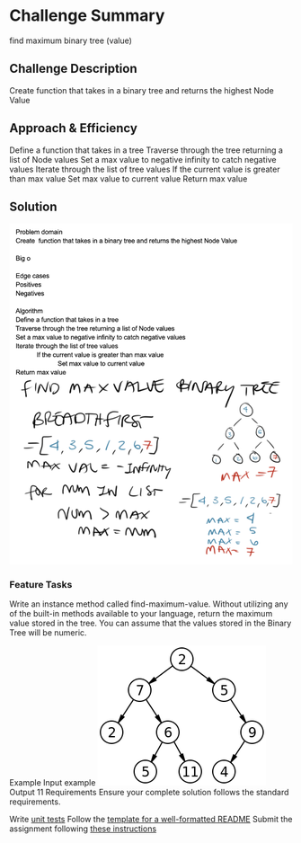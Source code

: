 # Challenge Summary
find maximum binary tree (value)

## Challenge Description
Create  function that takes in a binary tree and returns the highest Node Value

## Approach & Efficiency
Define a function that takes in a tree
Traverse through the tree returning a list of Node values
Set a max value to negative infinity to catch negative values
Iterate through the list of tree values
	If the current value is greater than max value
		Set max value to current value
Return max value

## Solution
![ maximum binary tree whiteboard image](/assets/find_maximum_binary_tree.png)

### Feature Tasks
Write an instance method called find-maximum-value. Without utilizing any of the built-in methods available to your language, return the maximum value stored in the tree. You can assume that the values stored in the Binary Tree will be numeric.

Example
Input
example
![binary tree](assets/binary_tree.png)
Output
11
Requirements
Ensure your complete solution follows the standard requirements.

Write [unit tests](https://codefellows.github.io/common_curriculum/data_structures_and_algorithms/Challenge_Testing)
Follow the [template for a well-formatted README](https://codefellows.github.io/common_curriculum/data_structures_and_algorithms/Challenge_Documentation)
Submit the assignment following [these instructions](https://codefellows.github.io/common_curriculum/data_structures_and_algorithms/Challenge_Submission)
